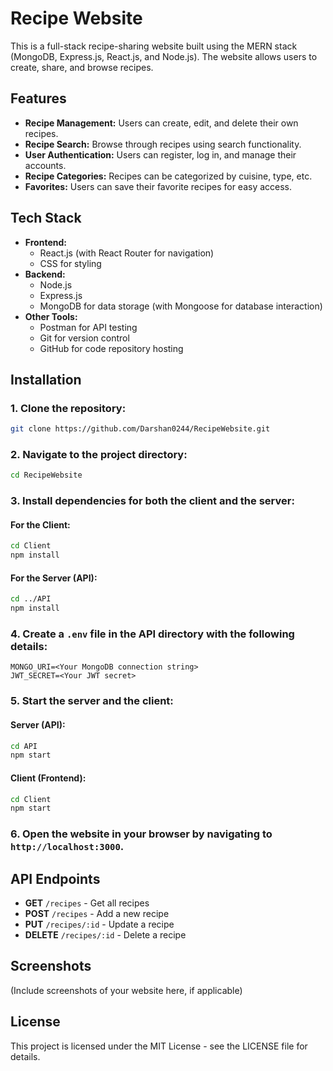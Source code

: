 # Recipe Website

This is a full-stack recipe-sharing website built using the MERN stack (MongoDB, Express.js, React.js, and Node.js). The website allows users to create, share, and browse recipes.

## Features

- **Recipe Management:** Users can create, edit, and delete their own recipes.
- **Recipe Search:** Browse through recipes using search functionality.
- **User Authentication:** Users can register, log in, and manage their accounts.
- **Recipe Categories:** Recipes can be categorized by cuisine, type, etc.
- **Favorites:** Users can save their favorite recipes for easy access.

## Tech Stack

- **Frontend:**
  - React.js (with React Router for navigation)
  - CSS for styling
- **Backend:**
  - Node.js
  - Express.js
  - MongoDB for data storage (with Mongoose for database interaction)
- **Other Tools:**
  - Postman for API testing
  - Git for version control
  - GitHub for code repository hosting

## Installation

### 1. Clone the repository:

```bash
git clone https://github.com/Darshan0244/RecipeWebsite.git
```

### 2. Navigate to the project directory:

```bash
cd RecipeWebsite
```

### 3. Install dependencies for both the client and the server:

#### For the Client:

```bash
cd Client
npm install
```

#### For the Server (API):

```bash
cd ../API
npm install
```

### 4. Create a `.env` file in the API directory with the following details:

```env
MONGO_URI=<Your MongoDB connection string>
JWT_SECRET=<Your JWT secret>
```

### 5. Start the server and the client:

#### Server (API):

```bash
cd API
npm start
```

#### Client (Frontend):

```bash
cd Client
npm start
```

### 6. Open the website in your browser by navigating to `http://localhost:3000`.

## API Endpoints

- **GET** `/recipes` - Get all recipes
- **POST** `/recipes` - Add a new recipe
- **PUT** `/recipes/:id` - Update a recipe
- **DELETE** `/recipes/:id` - Delete a recipe

## Screenshots

(Include screenshots of your website here, if applicable)

## License

This project is licensed under the MIT License - see the LICENSE file for details.

